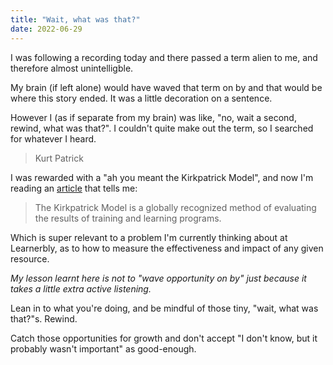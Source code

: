 ```yaml
---
title: "Wait, what was that?"
date: 2022-06-29
---
```


I was following a recording today and there passed a term alien to me, and therefore almost unintelligble.

My brain (if left alone) would have waved that term on by and that would be where this story ended. It was a little decoration on a sentence.

However I (as if separate from my brain) was like, "no, wait a second, rewind, what was that?". I couldn't quite make out the term, so I searched for whatever I heard.

> Kurt Patrick

I was rewarded with a "ah you meant the Kirkpatrick Model", and now I'm reading an [article](https://www.ardentlearning.com/blog/what-is-the-kirkpatrick-model) that tells me:

> The Kirkpatrick Model is a globally recognized method of evaluating the results of training and learning programs.

Which is super relevant to a problem I'm currently thinking about at Learnerbly, as to how to measure the effectiveness and impact of any given resource.

*My lesson learnt here is not to "wave opportunity on by" just because it takes a little extra active listening.*

Lean in to what you're doing, and be mindful of those tiny, "wait, what was that?"s. Rewind.

Catch those opportunities for growth and don't accept "I don't know, but it probably wasn't important" as good-enough.

